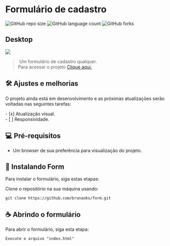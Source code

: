  # Formulário de cadastro 
  
 ![GitHub repo size](https://img.shields.io/github/repo-size/brunaoks/form?style=for-the-badge) 
 ![GitHub language count](https://img.shields.io/github/languages/count/brunaoks/form?style=for-the-badge) 
 ![GitHub forks](https://img.shields.io/github/forks/brunaoks/form?style=for-the-badge)   

## Desktop
<img src="https://user-images.githubusercontent.com/102770109/202907007-4704f863-8a48-4a1a-96e9-c6c45da9a896.jpg" /> 
  
> Um formulário de cadastro qualquer.<br> Para acessar o projeto <a href="https://brunaoks.github.io/form/" target="_blank">Clique aqui.</a>
  
 ## 🛠️ Ajustes e melhorias 
  
 O projeto ainda está em desenvolvimento e as próximas atualizações serão voltadas nas seguintes tarefas: 
  
 - [x] Atualização visual. <br>
 - [ ] Responsividade.
  
 ## 💻 Pré-requisitos

* Um browser de sua preferência para visualização do projeto.

## 🚀 Instalando Form

Para instalar o formulário, siga estas etapas:

Clone o repositório na sua máquina usando:
```
git clone https://github.com/brunaoks/form.git
```
   
 ## ☕ Abrindo o formulário 
  
 Para abrir o formulário, siga esta etapa: 
  
 ``` 
 Execute o arquivo "index.html"
 ```
